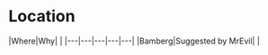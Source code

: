 <!-- TITLE: Location -->
<!-- SUBTITLE: A quick summary of Location -->

# Location
|Where|Why|   |
|---|---|---|---|---|
|Bamberg|Suggested by MrEvil|   |